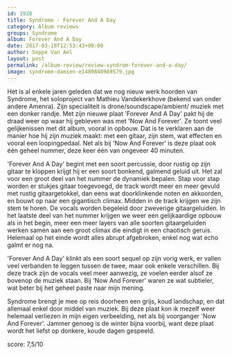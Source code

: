 ```yaml
---
id: 1938
title: Syndrome - Forever And A Day
category: Album reviews
groups: Syndrome
album: Forever And A Day
date: 2017-03-18T12:53:43+00:00
author: Seppe Van Ael
layout: post
permalink: /album-review/review-syndrom-forever-and-a-day/
image: syndrome-damien-e1489840989579.jpg
---
```

Het is al enkele jaren geleden dat we nog nieuw werk hoorden van Syndrome, het soloproject van Mathieu Vandekerkhove (bekend van onder andere Amenra). Zijn specialiteit is drone/soundscape/ambient/ muziek met een donker randje. Met zijn nieuwe plaat 'Forever And A Day' pakt hij de draad weer op waar hij gebleven was met 'Now And Forever'. Ze toont veel gelijkenissen met dit album, vooral in opbouw. Dat is te verklaren aan de manier hoe hij zijn muziek maakt: met een gitaar, zijn stem, wat effecten en vooral een loopingpedaal. Net als bij 'Now And Forever' is deze plaat ook één geheel nummer, deze keer één van ongeveer 40 minuten.

'Forever And A Day' begint met een soort percussie, door rustig op zijn gitaar te kloppen krijgt hij er een soort bonkend, galmend geluid uit. Het zal voor een groot deel van het nummer de dynamiek bepalen. Stap voor stap worden er stukjes gitaar toegevoegd, de track wordt meer en meer gevuld met rustig gitaargetokkel, dan eens wat doorklinkende noten en akkoorden, en bouwt op naar een gigantisch climax. Midden in de track krijgen we zijn stem te horen. De vocals worden begeleid door zweverige gitaargeluiden. In het laatste deel van het nummer krijgen we weer een gelijkaardige opbouw als in het begin, meer een meer layers van alle soorten gitaargeluiden werken samen aan een groot climax die eindigt in een chaotisch geruis. Helemaal op het einde wordt alles abrupt afgebroken, enkel nog wat echo galmt er nog na.

'Forever And A Day' klinkt als een soort sequel op zijn vorig werk, er vallen veel verbanden te leggen tussen de twee, maar ook enkele verschillen. Bij deze track zijn de vocals veel meer aanwezig, ze voelen eerder alsof ze bovenop de muziek staan. Bij 'Now And Forever' waren ze wat subtieler, wat beter bij het geheel paste naar mijn mening.

Syndrome brengt je mee op reis doorheen een grijs, koud landschap, en dat allemaal enkel door middel van muziek. Bij deze plaat kon ik mezelf weer helemaal verliezen in mijn eigen verbeelding, net als bij voorganger 'Now And Forever'. Jammer genoeg is de winter bijna voorbij, want deze plaat wordt het liefst op donkere, koude dagen gespeeld.

score: 7,5/10

&nbsp;
